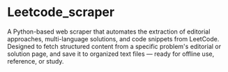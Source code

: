 # Leetcode_scraper
A Python-based web scraper that automates the extraction of editorial approaches, multi-language solutions, and code snippets from LeetCode. Designed to fetch structured content from a specific problem's editorial or solution page, and save it to organized text files — ready for offline use, reference, or study.

